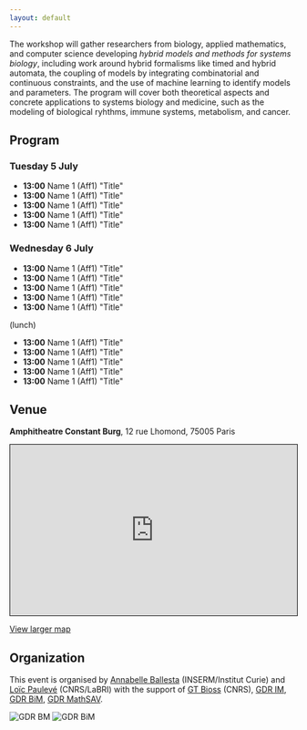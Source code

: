 ```yaml
---
layout: default
---
```


The workshop will gather researchers from biology, applied mathematics, and computer science developing *hybrid models and methods for systems biology*, including work around hybrid formalisms like timed and hybrid automata, the coupling of models by integrating combinatorial and continuous constraints, and the use of machine learning to identify models and parameters.
The program will cover both theoretical aspects and concrete applications to systems biology and medicine, such as the modeling of biological ryhthms, immune systems, metabolism, and cancer.

## Program

### Tuesday 5 July

* **13:00** Name 1 (Aff1) "Title"
* **13:00** Name 1 (Aff1) "Title"
* **13:00** Name 1 (Aff1) "Title"
* **13:00** Name 1 (Aff1) "Title"
* **13:00** Name 1 (Aff1) "Title"

### Wednesday 6 July

* **13:00** Name 1 (Aff1) "Title"
* **13:00** Name 1 (Aff1) "Title"
* **13:00** Name 1 (Aff1) "Title"
* **13:00** Name 1 (Aff1) "Title"
* **13:00** Name 1 (Aff1) "Title"

(lunch)

* **13:00** Name 1 (Aff1) "Title"
* **13:00** Name 1 (Aff1) "Title"
* **13:00** Name 1 (Aff1) "Title"
* **13:00** Name 1 (Aff1) "Title"
* **13:00** Name 1 (Aff1) "Title"

## Venue

**Amphitheatre Constant Burg**, 12 rue Lhomond, 75005 Paris

<iframe width="100%" height="300" frameborder="0" scrolling="no" marginheight="0" marginwidth="0" src="https://www.openstreetmap.org/export/embed.html?bbox=2.3434057831764226%2C48.843220762337914%2C2.347885072231293%2C48.84478472278177&amp;layer=mapnik&amp;marker=48.84400274866488%2C2.3456454277038574" style="border: 1px solid black"></iframe>

[View larger map](https://www.openstreetmap.org/?mlat=48.84400&amp;mlon=2.34565#map=19/48.84400/2.34565)



## Organization

This event is organised by <a href="http://annabelle.ballesta.fr/">Annabelle Ballesta</a> (INSERM/Institut Curie) and <a href="https://loicpauleve.name">Loïc Paulevé</a> (CNRS/LaBRI) with the support of
<a href="http://bioss-cnrs.fr">GT Bioss</a> (CNRS), [GDR IM](https://www.gdr-im.fr/), [GDR BiM](https://www.gdr-bim.cnrs.fr/), [GDR MathSAV](https://mathsav.math.cnrs.fr/).

![GDR BM](/img/GDR-IM.png) ![GDR BiM](/img/GDR-BIM.png)

